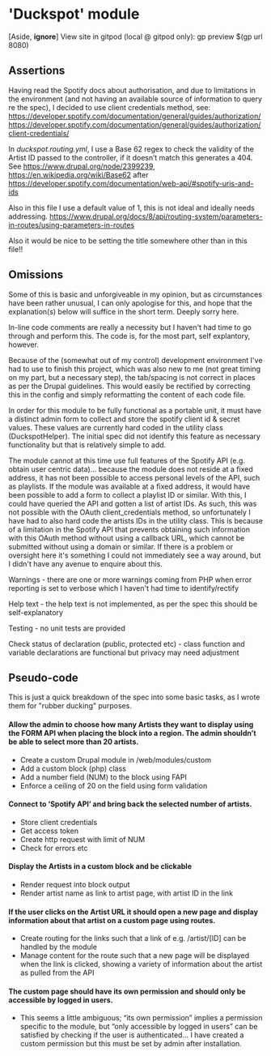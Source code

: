# 'Duckspot' module
[Aside, **ignore**] View site in gitpod (local @ gitpod only): gp preview $(gp url 8080)


## Assertions

Having read the Spotify docs about authorisation, and due to limitations in the environment (and not having an available source of information to query re the spec), I decided to use client credentials method, see:
https://developer.spotify.com/documentation/general/guides/authorization/
https://developer.spotify.com/documentation/general/guides/authorization/client-credentials/

In *duckspot.routing.yml*, I use a Base 62 regex to check the validity of the Artist ID passed to the controller, if it doesn’t match this generates a 404. 
See https://www.drupal.org/node/2399239, https://en.wikipedia.org/wiki/Base62 after https://developer.spotify.com/documentation/web-api/#spotify-uris-and-ids

Also in this file I use a default value of 1, this is not ideal and ideally needs addressing.
https://www.drupal.org/docs/8/api/routing-system/parameters-in-routes/using-parameters-in-routes

Also it would be nice to be setting the title somewhere other than in this file!!


## Omissions 

Some of this is basic and unforgiveable in my opinion, but as circumstances have been rather unusual, I can only apologise for this, and hope that the explanation(s) below will suffice in the short term. Deeply sorry here.

In-line code comments are really a necessity but I haven't had time to go through and perform this. The code is, for the most part, self explantory, however.

Because of the (somewhat out of my control) development environment I've had to use to finish this project, which was also new to me (not great timing on my part, but a necessary step), the tab/spacing is not correct in places as per the Drupal guidelines. This would easily be rectified by correcting this in the config and simply reformatting the content of each code file.

In order for this module to be fully functional as a portable unit, it must have a distinct admin form to collect and store the spotify client id & secret values. These values are currently hard coded in the utility class (DuckspotHelper). The initial spec did not identify this feature as necessary functionality but that is relatively simple to add.

The module cannot at this time use full features of the Spotify API (e.g. obtain user centric data)... because the module does not reside at a fixed address, it has not been possible to access personal levels of the API, such as playlists. If the module was available at a fixed address, it would have been possible to add a form to collect a playlist ID or similar. With this, I could have queried the API and gotten a list of artist IDs. As such, this was not possible with the OAuth client_credentials method, so unfortunately I have had to also hard code the artists IDs in the utility class. This is because of a limitation in the Spotify API that prevents obtaining such information with this OAuth method without using a callback URL, which cannot be submitted without using a domain or similar. If there is a problem or oversight here it's something I could not immediately see a way around, but I didn't have any avenue to enquire about this.

Warnings - there are one or more warnings coming from PHP when error reporting is set to verbose which I haven't had time to identify/rectify

Help text - the help text is not implemented, as per the spec this should be self-explanatory

Testing - no unit tests are provided

Check status of declaration (public, protected etc) - class function and variable declarations are functional but privacy may need adjustment


## Pseudo-code

This is just a quick breakdown of the spec into some basic tasks, as I wrote them for "rubber ducking" purposes.

#### Allow the admin to choose how many Artists they want to display using the FORM API when placing the block into a region. The admin shouldn’t be able to select more than 20 artists.

- Create a custom Drupal module in /web/modules/custom
- Add a custom block (php) class
- Add a number field (NUM) to the block using FAPI
- Enforce a ceiling of 20 on the field using form validation

#### Connect to ‘Spotify API’ and bring back the selected number of artists.

- Store client credentials
- Get access token
- Create http request with limit of NUM
- Check for errors etc

#### Display the Artists in a custom block and be clickable

- Render request into block output
- Render artist name as link to artist page, with artist ID in the link

#### If the user clicks on the Artist URL it should open a new page and display information about that artist on a custom page using routes.

- Create routing for the links such that a link of e.g. /artist/[ID] can be handled by the module
- Manage content for the route such that a new page will be displayed when the link is clicked, showing a variety of information about the artist as pulled from the API

#### The custom page should have its own permission and should only be accessible by logged in users.

- This seems a little ambiguous; “its own permission” implies a permission specific to the module, but “only accessible by logged in users” can be satisfied by checking if the user is authenticated… I have created a custom permission but this must be set by admin after installation.
